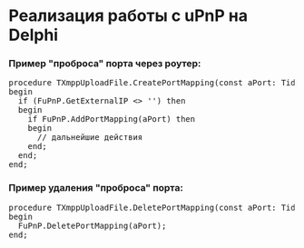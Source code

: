 <h1>Реализация работы с uPnP на Delphi</h1>

<h3>Пример "проброса" порта через роутер:</h3>
<pre>
procedure TXmppUploadFile.CreatePortMapping(const aPort: TidPort);
begin
  if (FuPnP.GetExternalIP <> '') then
  begin
    if FuPnP.AddPortMapping(aPort) then
    begin
      // дальнейшие действия
    end;
  end;
end;
</pre>

<h3>Пример удаления "проброса" порта:</h3>

<pre>
procedure TXmppUploadFile.DeletePortMapping(const aPort: TidPort);
begin
  FuPnP.DeletePortMapping(aPort);
end;
</pre>
